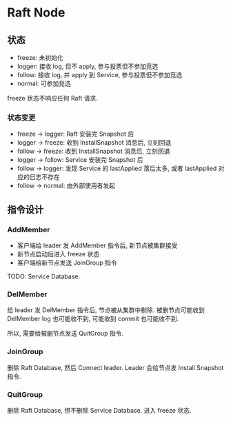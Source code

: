 # Raft Node

## 状态

* freeze: 未初始化
* logger: 接收 log, 但不 apply, 参与投票但不参加竞选
* follow: 接收 log, 并 apply 到 Service, 参与投票但不参加竞选
* normal: 可参加竞选

freeze 状态不响应任何 Raft 请求.

### 状态变更

* freeze -> logger: Raft 安装完 Snapshot 后
* logger -> freeze: 收到 InstallSnapshot 消息后, 立刻回退
* follow -> freeze: 收到 InstallSnapshot 消息后, 立刻回退
* logger -> follow: Service 安装完 Snapshot 后
* follow -> logger: 发现 Service 的 lastApplied 落后太多, 或者 lastApplied 对应的日志不存在
* follow -> normal: 由外部使用者发起

## 指令设计

### AddMember

* 客户端给 leader 发 AddMember 指令后, 新节点被集群接受
* 新节点启动后进入 freeze 状态
* 客户端给新节点发送 JoinGroup 指令

TODO: Service Database.

### DelMember

给 leader 发 DelMember 指令后, 节点被从集群中剔除. 被删节点可能收到 DelMember log 也可能收不到, 可能收到 commit 也可能收不到.

所以, 需要给被删节点发送 QuitGroup 指令.

### JoinGroup

删除 Raft Database, 然后 Connect leader. Leader 会给节点发 Install Snapshot 指令.

### QuitGroup

删除 Raft Database, 但不删除 Service Database. 进入 freeze 状态.

